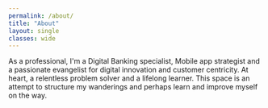 ```yaml
---
permalink: /about/
title: "About"
layout: single
classes: wide
---
```


As a professional, I'm a Digital Banking specialist, Mobile app strategist and a passionate evangelist for digital innovation and customer centricity.
At heart, a relentless problem solver and a lifelong learner.
This space is an attempt to structure my wanderings and perhaps learn and improve myself on the way.
